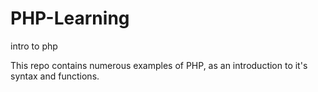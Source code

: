 # PHP-Learning
intro to php

This repo contains numerous examples of PHP, as an introduction to it's syntax and functions.
